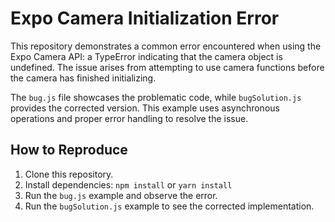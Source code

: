 # Expo Camera Initialization Error

This repository demonstrates a common error encountered when using the Expo Camera API: a TypeError indicating that the camera object is undefined.  The issue arises from attempting to use camera functions before the camera has finished initializing.

The `bug.js` file showcases the problematic code, while `bugSolution.js` provides the corrected version.  This example uses asynchronous operations and proper error handling to resolve the issue.

## How to Reproduce

1. Clone this repository.
2. Install dependencies: `npm install` or `yarn install`
3. Run the `bug.js` example and observe the error.
4. Run the `bugSolution.js` example to see the corrected implementation.